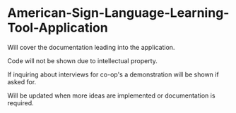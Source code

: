 # American-Sign-Language-Learning-Tool-Application

Will cover the documentation leading into the application. 


Code will not be shown due to intellectual property. 


If inquiring about interviews for co-op's a demonstration will be shown if asked for.


Will be updated when more ideas are implemented or documentation is required.
